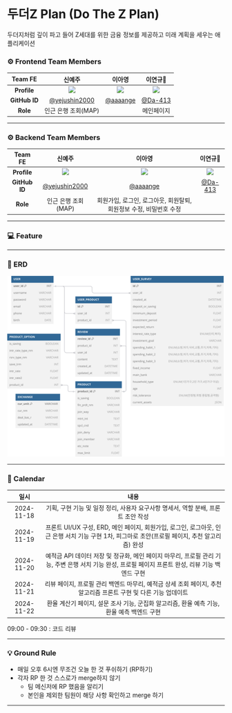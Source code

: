 # 두더Z Plan (Do The Z Plan) 
두더지처럼 깊이 파고 들어 Z세대를 위한 금융 정보를 제공하고 미래 계획을 세우는 애플리케이션

### ⚙️ **Frontend Team Members**

| **Team FE**  | 신예주  | 이아영  | 이연규👑 |
|:-------------:|:-------:|:-------:|:-------:|
| **Profile**   | <img src="https://avatars.githubusercontent.com/u/85845302?v=4" width="150"> |<img src="https://avatars.githubusercontent.com/u/128114236?v=4" width="150"> | <img src="https://avatars.githubusercontent.com/u/137850773?v=4" width="150"> |
| **GitHub ID** | [@yejushin2000](https://github.com/yejushin2000) |[@aaaange](https://github.com/aaaange) | [@Da-413](https://github.com/Da-413) |
| **Role**      |     인근 은행 조회(MAP)    |  | 메인페이지  |

---

### ⚙️ **Backend Team Members**

| **Team FE**  | 신예주  | 이아영  | 이연규👑 |
|:-------------:|:-------:|:-------:|:-------:|
| **Profile**   | <img src="https://avatars.githubusercontent.com/u/85845302?v=4" width="150"> |<img src="https://avatars.githubusercontent.com/u/128114236?v=4" width="150"> | <img src="https://avatars.githubusercontent.com/u/137850773?v=4" width="150"> |
| **GitHub ID** | [@yejushin2000](https://github.com/yejushin2000) |[@aaaange](https://github.com/aaaange) | [@Da-413](https://github.com/Da-413) |
| **Role**      |     인근 은행 조회(MAP)    | 회원가입, 로그인, 로그아웃, 회원탈퇴, 회원정보 수정, 비밀번호 수정 |  |

---

### 💻 Feature

---

### 🔑 ERD
<img src="image/ERD.svg">

---

### 📆 Calendar
| 일시 | 내용 |
|:-------------:|:-------:|
| 2024-11-18  | 기획, 구현 기능 및 일정 정리, 사용자 요구사항 명세서, 역할 분배, 프론트 초안 작성 |
| 2024-11-19 | 프론트 UI/UX 구성, ERD, 메인 페이지, 회원가입, 로그인, 로그아웃, 인근 은행 서치 기능 구현 1차, 피그마로 초안(프로필 페이지, 추천 알고리즘) 완성 |
| 2024-11-20 | 예적금 API 데이터 저장 및 정규화, 메인 페이지 마무리, 프로필 관리 기능, 주변 은행 서치 기능 완성, 프로필 페이지 프론트 완성, 리뷰 기능 백엔드 구현 |
| 2024-11-21 | 리뷰 페이지, 프로필 관리 백엔드 마무리, 예적금 상세 조회 페이지, 추천 알고리즘 프론트 구현 및 다른 기능 업데이트 |
| 2024-11-22 | 환율 계산기 페이지, 설문 조사 기능, 군집화 알고리즘, 환율 예측 기능,  환율 예측 백엔드 구현 |


09:00 - 09:30 : 코드 리뷰

--- 

### 💡 Ground Rule
- 매일 오후 6시엔 무조건 오늘 한 것 푸쉬하기 (RP하기)
- 각자 RP 한 것 스스로가 merge하지 않기 
    - 팀 메신저에 RP 했음을 알리기
    - 본인을 제외한 팀원이 해당 사항 확인하고 merge 하기

---